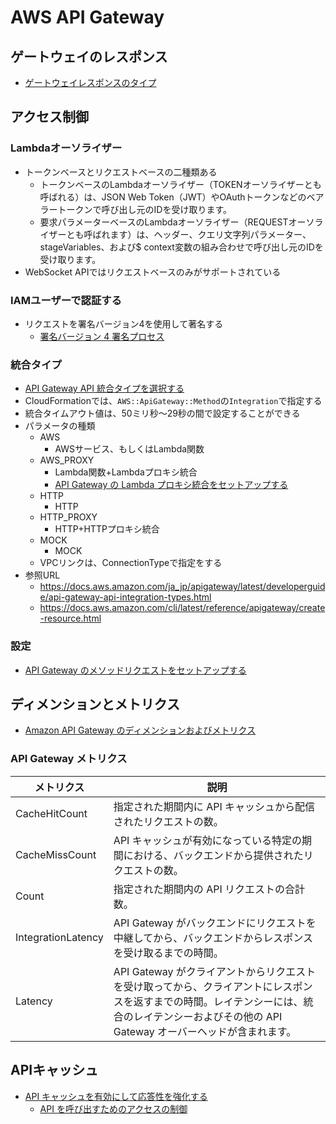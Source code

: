 # AWS API Gateway
## ゲートウェイのレスポンス
- [ゲートウェイレスポンスのタイプ](https://docs.aws.amazon.com/ja_jp/apigateway/latest/developerguide/supported-gateway-response-types.html)
## アクセス制御
### Lambdaオーソライザー
- トークンベースとリクエストベースの二種類ある
  - トークンベースのLambdaオーソライザー（TOKENオーソライザーとも呼ばれる）は、JSON Web Token（JWT）やOAuthトークンなどのベアラートークンで呼び出し元のIDを受け取ります。
  - 要求パラメーターベースのLambdaオーソライザー（REQUESTオーソライザーとも呼ばれます）は、ヘッダー、クエリ文字列パラメーター、stageVariables、および$ context変数の組み合わせで呼び出し元のIDを受け取ります。
- WebSocket APIではリクエストベースのみがサポートされている
### IAMユーザーで認証する
- リクエストを署名バージョン4を使用して著名する
  - [署名バージョン 4 署名プロセス](https://docs.aws.amazon.com/ja_jp/general/latest/gr/signature-version-4.html)

### 統合タイプ
- [API Gateway API 統合タイプを選択する](https://docs.aws.amazon.com/ja_jp/apigateway/latest/developerguide/api-gateway-api-integration-types.html)
- CloudFormationでは、`AWS::ApiGateway::Method`の`Integration`で指定する
- 統合タイムアウト値は、50ミリ秒〜29秒の間で設定することができる
- パラメータの種類
  - AWS 
    - AWSサービス、もしくはLambda関数
  - AWS_PROXY
    - Lambda関数+Lambdaプロキシ統合
    - [API Gateway の Lambda プロキシ統合をセットアップする](https://docs.aws.amazon.com/ja_jp/apigateway/latest/developerguide/set-up-lambda-proxy-integrations.html#api-gateway-simple-proxy-for-lambda-input-format)
  - HTTP
    - HTTP
  - HTTP_PROXY
    - HTTP+HTTPプロキシ統合
  - MOCK
    - MOCK
  - VPCリンクは、ConnectionTypeで指定をする
- 参照URL
  - https://docs.aws.amazon.com/ja_jp/apigateway/latest/developerguide/api-gateway-api-integration-types.html
  - https://docs.aws.amazon.com/cli/latest/reference/apigateway/create-resource.html

### 設定
- [API Gateway のメソッドリクエストをセットアップする](https://docs.aws.amazon.com/ja_jp/apigateway/latest/developerguide/api-gateway-method-settings-method-request.html#setup-method-request-model)

## ディメンションとメトリクス
- [Amazon API Gateway のディメンションおよびメトリクス](https://docs.aws.amazon.com/ja_jp/apigateway/latest/developerguide/api-gateway-metrics-and-dimensions.html)
### API Gateway メトリクス
|メトリクス|説明|
|--|--|
|CacheHitCount|指定された期間内に API キャッシュから配信されたリクエストの数。|
|CacheMissCount|API キャッシュが有効になっている特定の期間における、バックエンドから提供されたリクエストの数。|
|Count|指定された期間内の API リクエストの合計数。|
|IntegrationLatency|API Gateway がバックエンドにリクエストを中継してから、バックエンドからレスポンスを受け取るまでの時間。|
|Latency|API Gateway がクライアントからリクエストを受け取ってから、クライアントにレスポンスを返すまでの時間。レイテンシーには、統合のレイテンシーおよびその他の API Gateway オーバーヘッドが含まれます。|

## APIキャッシュ
- [API キャッシュを有効にして応答性を強化する](https://docs.aws.amazon.com/ja_jp/apigateway/latest/developerguide/api-gateway-caching.html#override-api-gateway-stage-cache-for-method-cache)
  - [API を呼び出すためのアクセスの制御](https://docs.aws.amazon.com/ja_jp/apigateway/latest/developerguide/api-gateway-control-access-using-iam-policies-to-invoke-api.html)